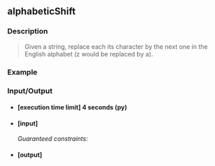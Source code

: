 ## alphabeticShift

### Description
> Given a string, replace each its character by the next one in the English alphabet (z would be replaced by a).

### Example

### Input/Output

* #### [execution time limit] 4 seconds (py)

* #### [input]

 	<i>Guaranteed constraints:</i>

* #### [output]
